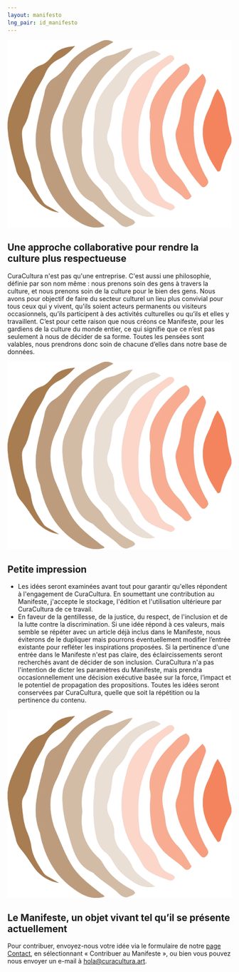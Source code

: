 ```yaml
---
layout: manifesto
lng_pair: id_manifesto
---
```

<div class="padding-container even-background">
    <div>
        <div class="photoTitle">
            <img class="imgTitles" src="/assets/img/default/logo.webp" alt="Logo image">
            <h2 class="title2">Une approche collaborative pour rendre la culture plus respectueuse</h2>
        </div>
        <p>CuraCultura n'est pas qu'une entreprise. C'est aussi une philosophie, définie par son nom même : nous prenons soin des gens à travers la culture, et nous prenons soin de la culture pour le bien des gens. Nous avons pour objectif de faire du secteur culturel un lieu plus convivial pour tous ceux qui y vivent, qu'ils soient acteurs permanents ou visiteurs occasionnels, qu’ils participent à des activités culturelles ou qu’ils et elles y travaillent. C’est pour cette raison que nous créons ce Manifeste, pour les gardiens de la culture du monde entier, ce qui signifie que ce n’est pas seulement à nous de décider de sa forme. Toutes les pensées sont valables, nous prendrons donc soin de chacune d’elles dans notre base de données.</p>
    </div>
    <div>
        <div class="photoTitle">
            <img class="imgTitles" src="/assets/img/default/logo.webp" alt="Logo image">
            <h2 class="title2">Petite impression</h2>
        </div>
        <ul id="smallprint">
            <li>Les idées seront examinées avant tout pour garantir qu'elles répondent à l'engagement de CuraCultura. En soumettant une contribution au Manifeste, j'accepte le stockage, l'édition et l'utilisation ultérieure par CuraCultura de ce travail.</li>
            <li>En faveur de la gentillesse, de la justice, du respect, de l'inclusion et de la lutte contre la discrimination. Si une idée répond à ces valeurs, mais semble se répéter avec un article déjà inclus dans le Manifeste, nous éviterons de le dupliquer mais pourrons éventuellement modifier l’entrée existante pour refléter les inspirations proposées. Si la pertinence d'une entrée dans le Manifeste n'est pas claire, des éclaircissements seront recherchés avant de décider de son inclusion. CuraCultura n'a pas l'intention de dicter les paramètres du Manifeste, mais prendra occasionnellement une décision exécutive basée sur la force, l’impact et le potentiel de propagation des propositions. Toutes les idées seront conservées par CuraCultura, quelle que soit la répétition ou la pertinence du contenu. </li>
        </ul>
    </div>
    <div>
        <div class="photoTitle">
            <img class="imgTitles" src="/assets/img/default/logo.webp" alt="Logo image">
            <h2 class="title2">Le Manifeste, un objet vivant tel qu’il se présente actuellement</h2>
        </div>
         <p>Pour contribuer, envoyez-nous votre idée via le formulaire de notre <a class="link" href="contact.html">page Contact</a>, en sélectionnant « Contribuer au Manifeste », ou bien vous pouvez nous envoyer un e-mail à   <a class="link" href="mailto:hola@curacultura.art">hola@curacultura.art</a>.</p>
    </div>
</div>
